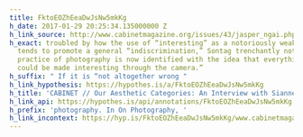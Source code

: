 ```yaml
---
title: FktoEOZhEeaDwJsNw5mkKg
h_date: 2017-01-29 20:25:34.135000000 Z
h_link_source: http://www.cabinetmagazine.org/issues/43/jasper_ngai.php
h_exact: troubled by how the use of “interesting” as a notoriously weak evaluation
  tends to promote a general “indiscrimination,” Sontag trenchantly notes that “the
  practice of photography is now identified with the idea that everything in the world
  could be made interesting through the camera.”
h_suffix: " If it is “not altogether wrong "
h_link_hypothesis: https://hypothes.is/a/FktoEOZhEeaDwJsNw5mkKg
h_title: 'CABINET // Our Aesthetic Categories: An Interview with Sianne Ngai'
h_link_api: https://hypothes.is/api/annotations/FktoEOZhEeaDwJsNw5mkKg
h_prefix: 'photography. In On Photography, '
h_link_incontext: https://hyp.is/FktoEOZhEeaDwJsNw5mkKg/www.cabinetmagazine.org/issues/43/jasper_ngai.php
---
```


